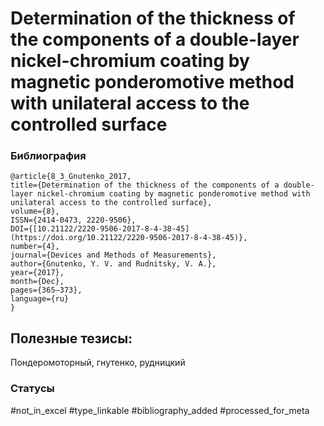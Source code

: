 # Determination of the thickness of the components of a double-layer nickel-chromium coating by magnetic ponderomotive method with unilateral access to the controlled surface

### Библиография
```
@article{8_3_Gnutenko_2017,
title={Determination of the thickness of the components of a double-layer nickel-chromium coating by magnetic ponderomotive method with unilateral access to the controlled surface},
volume={8},
ISSN={2414-0473, 2220-9506},
DOI={[10.21122/2220-9506-2017-8-4-38-45](https://doi.org/10.21122/2220-9506-2017-8-4-38-45)},
number={4},
journal={Devices and Methods of Measurements},
author={Gnutenko, Y. V. and Rudnitsky, V. A.},
year={2017},
month={Dec},
pages={365–373},
language={ru}
}
```

## Полезные тезисы:

Пондеромоторный, гнутенко, рудницкий

### Статусы
#not_in_excel 
#type_linkable 
#bibliography_added
#processed_for_meta
